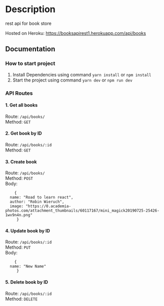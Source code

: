 # Description
rest api for book store

Hosted on Heroku: https://booksapirest1.herokuapp.com/api/books


## Documentation

### How to start project
1. Install Dependencies using command `yarn install` or `npm install`
2. Start the project using command `yarn dev` or `npm run dev`

### API Routes

#### 1. Get all books
Route: `/api/books/` <br/>
Method: `GET`

#### 2. Get book by ID
Route: `/api/books/:id` <br/>
Method: `GET`


#### 3. Create book
Route: `/api/books/` <br/>
Method: `POST` <br/>
Body:
``` 
    {
  name: "Road to learn react",
  author: "Robin Wieruch",
  image: "https://0.academia-photos.com/attachment_thumbnails/60117167/mini_magick20190725-25426-1wv9n4n.png"
     }
  ```

#### 4. Update book by ID
Route: `/api/books/:id` <br/>
Method: `PUT` <br>
Body:
```  
    {
  name: "New Name"
     }
  ```

#### 5. Delete book by ID
Route: `/api/books/:id` <br/>
Method: `DELETE `


